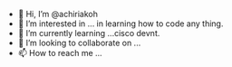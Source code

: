 - 👋 Hi, I’m @achiriakoh
- 👀 I’m interested in ... in learning how to code any thing.
- 🌱 I’m currently learning ...cisco devnt.
- 💞️ I’m looking to collaborate on ...
- 📫 How to reach me ...

<!---
achiriakoh/achiriakoh is a ✨ special ✨ repository because its `README.md` (this file) appears on your GitHub profile.
You can click the Preview link to take a look at your changes.
--->
